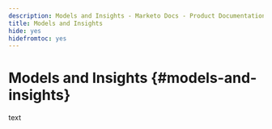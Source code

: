 ```yaml
---
description: Models and Insights - Marketo Docs - Product Documentation
title: Models and Insights
hide: yes
hidefromtoc: yes
---
```

# Models and Insights {#models-and-insights}

text
